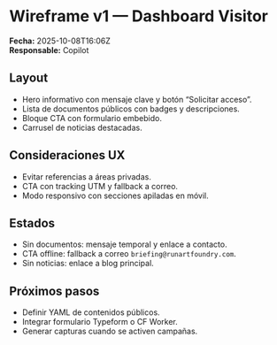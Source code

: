 # Wireframe v1 — Dashboard Visitor
**Fecha:** 2025-10-08T16:06Z  
**Responsable:** Copilot

## Layout
- Hero informativo con mensaje clave y botón “Solicitar acceso”.
- Lista de documentos públicos con badges y descripciones.
- Bloque CTA con formulario embebido.
- Carrusel de noticias destacadas.

## Consideraciones UX
- Evitar referencias a áreas privadas.
- CTA con tracking UTM y fallback a correo.
- Modo responsivo con secciones apiladas en móvil.

## Estados
- Sin documentos: mensaje temporal y enlace a contacto.
- CTA offline: fallback a correo `briefing@runartfoundry.com`.
- Sin noticias: enlace a blog principal.

## Próximos pasos
- Definir YAML de contenidos públicos.
- Integrar formulario Typeform o CF Worker.
- Generar capturas cuando se activen campañas.
